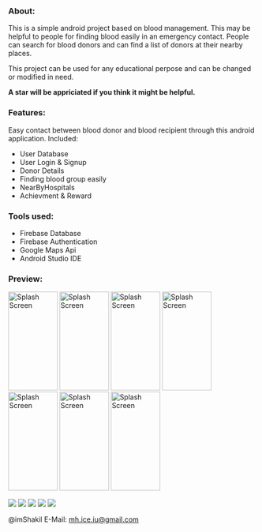 ### About:
This is a simple android project based on blood management. This may be helpful to people for finding blood easily in an emergency contact. People can search for blood donors and can find a list of donors at their nearby places.

This project can be used for any educational perpose and can be changed or modified in need.

<b> A star will be appriciated if you think it might be helpful.</b>

### Features:
Easy contact between blood donor and blood recipient through this android application.
Included:
- User Database
- User Login & Signup
- Donor Details
- Finding blood group easily
- NearByHospitals
- Achievment & Reward
       
### Tools used:

- Firebase Database
- Firebase Authentication
- Google Maps Api
- Android Studio IDE

### Preview:
<img src="https://raw.githubusercontent.com/imShakil/BloodBank/master/spalsh.png" alt="Splash Screen" width="100" height="200" /> <img src="https://raw.githubusercontent.com/imShakil/master/bloodbank2.png" alt="Splash Screen" width="100" height="200" /> <img src="https://raw.githubusercontent.com/imShakil/master/bloodbank6.png" alt="Splash Screen" width="100" height="200" /> <img src="https://raw.githubusercontent.com/imShakil/master/bloodbank3.png" alt="Splash Screen" width="100" height="200" /> <img src="https://raw.githubusercontent.com/imShakil/master/bloodbank4.png" alt="Splash Screen" width="100" height="200" /> <img src="https://raw.githubusercontent.com/imShakil/master/bloodbank1.png" alt="Splash Screen" width="100" height="200" /> <img src="https://raw.githubusercontent.com/imShakil/master/bloodbank5.png" alt="Splash Screen" width="100" height="200" /> 



![](https://img.shields.io/github/stars/imshakil/BloodBank.svg)
![](https://img.shields.io/github/forks/imshakil/BloodBank.svg) 
![](https://img.shields.io/github/tag/imshakil/BloodBank.svg) 
![](https://img.shields.io/github/v/release/imshakil/BloodBank.svg) 
![](https://img.shields.io/github/issues/imshakil/BloodBank.svg) 

@imShakil
E-Mail: mh.ice.iu@gmail.com
